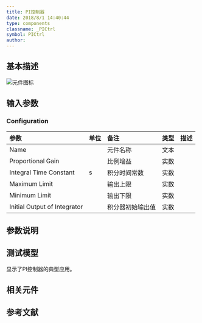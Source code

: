 ```yaml
---
title: PI控制器
date: 2018/8/1 14:40:44
type: components
classname: _PICtrl
symbol: PICtrl
author: 
---
```

## <span id="comp_desc">基本描述</span>
![元件图标]()

## <span id="comp_params">输入参数</span>
### <span id="comp_params_group_Configuration">Configuration</span>
| 参数 | 单位 | 备注 | 类型 | 描述 |
| :--- | :--- | :--- | :--: | :--- |
| <span id="comp_params_param_Name">Name</span> |  | 元件名称 | 文本 |  |
| <span id="comp_params_param_Gain">Proportional Gain</span> |  | 比例增益 | 实数 |  |
| <span id="comp_params_param_Tc">Integral Time Constant</span> | s | 积分时间常数 | 实数 |  |
| <span id="comp_params_param_Max">Maximum Limit</span> |  | 输出上限 | 实数 |  |
| <span id="comp_params_param_Min">Minimum Limit</span> |  | 输出下限 | 实数 |  |
| <span id="comp_params_param_Init">Initial Output of Integrator</span> |  | 积分器初始输出值 | 实数 |  |

[Name]: #comp_params_param_Name "Name"
[Proportional Gain]: #comp_params_param_Gain "Proportional Gain"
[Integral Time Constant]: #comp_params_param_Tc "Integral Time Constant"
[Maximum Limit]: #comp_params_param_Max "Maximum Limit"
[Minimum Limit]: #comp_params_param_Min "Minimum Limit"
[Initial Output of Integrator]: #comp_params_param_Init "Initial Output of Integrator"


## <span id="comp_remarks">参数说明</span>


## <span id="comp_example">测试模型</span>
[<test name>](<test link>)显示了PI控制器的典型应用。

## <span id="comp_seealso">相关元件</span>

## <span id="comp_ref">参考文献</span>



